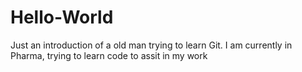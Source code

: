 # Hello-World
Just an introduction of a old man trying to learn Git. 
I am currently in Pharma, trying to learn code to assit in my work
